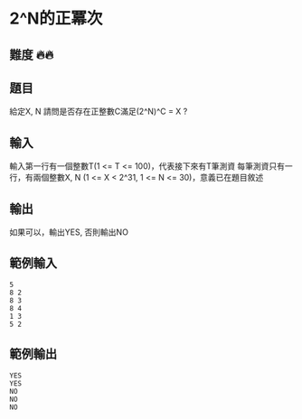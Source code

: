 # 2^N的正冪次

## 難度 🔥🔥

## 題目

給定X, N
請問是否存在正整數C滿足(2^N)^C = X ?

## 輸入

輸入第一行有一個整數T(1 <= T <= 100)，代表接下來有T筆測資
每筆測資只有一行，有兩個整數X, N (1 <= X < 2^31, 1 <= N <= 30)，意義已在題目敘述

## 輸出

如果可以，輸出YES, 否則輸出NO

## 範例輸入

```
5
8 2
8 3
8 4
1 3
5 2

```

## 範例輸出

```
YES
YES
NO
NO
NO

```





